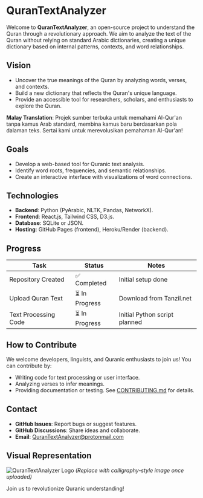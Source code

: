 # QuranTextAnalyzer

Welcome to **QuranTextAnalyzer**, an open-source project to understand the Quran through a revolutionary approach. We aim to analyze the text of the Quran without relying on standard Arabic dictionaries, creating a unique dictionary based on internal patterns, contexts, and word relationships.

## Vision
- Uncover the true meanings of the Quran by analyzing words, verses, and contexts.
- Build a new dictionary that reflects the Quran's unique language.
- Provide an accessible tool for researchers, scholars, and enthusiasts to explore the Quran.

**Malay Translation**: Projek sumber terbuka untuk memahami Al-Qur'an tanpa kamus Arab standard, membina kamus baru berdasarkan pola dalaman teks. Sertai kami untuk merevolusikan pemahaman Al-Qur'an!

## Goals
- Develop a web-based tool for Quranic text analysis.
- Identify word roots, frequencies, and semantic relationships.
- Create an interactive interface with visualizations of word connections.

## Technologies
- **Backend**: Python (PyArabic, NLTK, Pandas, NetworkX).
- **Frontend**: React.js, Tailwind CSS, D3.js.
- **Database**: SQLite or JSON.
- **Hosting**: GitHub Pages (frontend), Heroku/Render (backend).

## Progress
| Task                  | Status       | Notes                          |
|-----------------------|--------------|--------------------------------|
| Repository Created    | ✅ Completed | Initial setup done             |
| Upload Quran Text     | ⏳ In Progress | Download from Tanzil.net       |
| Text Processing Code  | ⏳ In Progress | Initial Python script planned  |

## How to Contribute
We welcome developers, linguists, and Quranic enthusiasts to join us! You can contribute by:
- Writing code for text processing or user interface.
- Analyzing verses to infer meanings.
- Providing documentation or testing. See [CONTRIBUTING.md](CONTRIBUTING.md) for details.

## Contact
- **GitHub Issues**: Report bugs or suggest features.
- **GitHub Discussions**: Share ideas and collaborate.
- **Email**: [QuranTextAnalyzer@protonmail.com](mailto:QuranTextAnalyzer@protonmail.com)

## Visual Representation
![QuranTextAnalyzer Logo](https://via.placeholder.com/150) *(Replace with calligraphy-style image once uploaded)*

Join us to revolutionize Quranic understanding!
